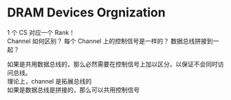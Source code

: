 # DRAM Devices Orgnization

1 个 CS 对应一个 Rank！  
Channel 如何区别？ 
每个 Channel 上的控制信号是一样的？ 
数据总线拼接到一起？   

如果是共用数据总线的，那么必然需要在控制信号上加以区分，以保证不会同时访问总线。  
理论上，channel 是拓展总线的  
如果是数据总线是拼接的，那么可以共用控制信号  